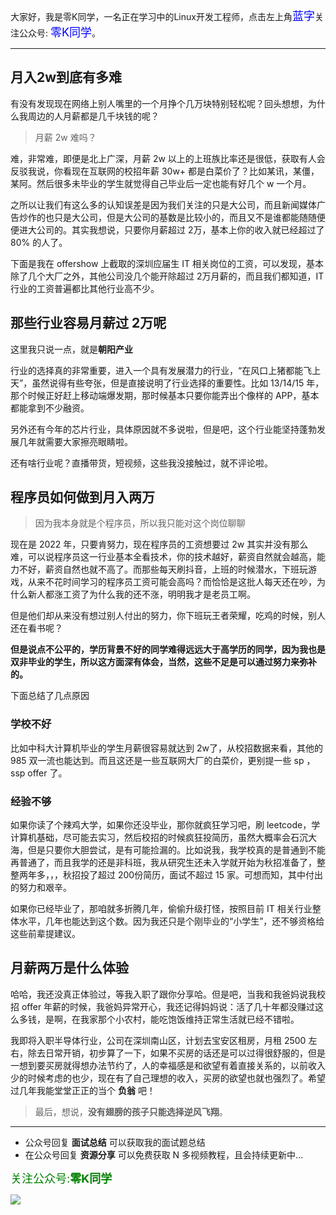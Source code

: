大家好，我是零K同学，一名正在学习中的Linux开发工程师，点击左上角<font color="blue" size=4 font-weight=bolder>蓝字</font>关注公众号: <font color="blue" size=4 font-weight=bolder>零K同学</font>。

----

## 月入2w到底有多难


有没有发现现在网络上别人嘴里的一个月挣个几万块特别轻松呢？回头想想，为什么我周边的人月薪都是几千块钱的呢？

> 月薪 2w 难吗？

难，非常难，即便是北上广深，月薪 2w 以上的上班族比率还是很低，获取有人会反驳我说，你看现在互联网的校招年薪 30w+ 都是白菜价了？比如某讯，某僵，某阿。然后很多未毕业的学生就觉得自己毕业后一定也能有好几个 w 一个月。

之所以让我们有这么多的认知误差是因为我们关注的只是大公司，而且新闻媒体广告炒作的也只是大公司，但是大公司的基数是比较小的，而且又不是谁都能随随便便进大公司的。其实我想说，只要你月薪超过 2万，基本上你的收入就已经超过了 80% 的人了。

下面是我在 offershow 上截取的深圳应届生 IT 相关岗位的工资，可以发现，基本除了几个大厂之外，其他公司没几个能开除超过 2万月薪的，而且我们都知道，IT 行业的工资普遍都比其他行业高不少。


## 那些行业容易月薪过 2万呢

这里我只说一点，就是**朝阳产业**

行业的选择真的非常重要，进入一个具有发展潜力的行业，“在风口上猪都能飞上天”，虽然说得有些夸张，但是直接说明了行业选择的重要性。比如 13/14/15 年，那个时候正好赶上移动端爆发期，那时候基本只要你能弄出个像样的 APP，基本都能拿到不少融资。

另外还有今年的芯片行业，具体原因就不多说啦，但是吧，这个行业能坚持蓬勃发展几年就需要大家擦亮眼睛啦。

还有啥行业呢？直播带货，短视频，这些我没接触过，就不评论啦。


## 程序员如何做到月入两万

> 因为我本身就是个程序员，所以我只能对这个岗位聊聊

现在是 2022 年，只要肯努力，现在程序员的工资想要过 2w 其实并没有那么难，可以说程序员这一行业基本全看技术，你的技术越好，薪资自然就会越高，能力不好，薪资自然也就不高了。而那些每天刷抖音，上班的时候潜水，下班玩游戏，从来不花时间学习的程序员工资可能会高吗？而恰恰是这批人每天还在吵，为什么新人都涨工资了为什么我的还不涨，明明我才是老员工啊。

但是他们却从来没有想过别人付出的努力，你下班玩王者荣耀，吃鸡的时候，别人还在看书呢？

**但是说点不公平的，学历背景不好的同学难得远远大于高学历的同学，因为我也是双非毕业的学生，所以这方面深有体会，当然，这些不足是可以通过努力来弥补的。**



下面总结了几点原因

### 学校不好


比如中科大计算机毕业的学生月薪很容易就达到 2w了，从校招数据来看，其他的 985 双一流也能达到。而且这还是一些互联网大厂的白菜价，更别提一些 sp ，ssp offer 了。

### 经验不够

如果你读了个辣鸡大学，如果你还没毕业，那你就疯狂学习吧，刷 leetcode，学计算机基础，尽可能去实习，然后校招的时候疯狂投简历，虽然大概率会石沉大海，但是只要你大胆尝试，是有可能捡漏的。比如说我，我学校真的是普通到不能再普通了，而且我学的还是非科班，我从研究生还未入学就开始为秋招准备了，整整两年多，，，秋招投了超过 200份简历，面试不超过 15 家。可想而知，其中付出的努力和艰辛。

如果你已经毕业了，那咱就多折腾几年，偷偷升级打怪，按照目前 IT 相关行业整体水平，几年也能达到这个数。因为我还只是个刚毕业的“小学生”，还不够资格给这些前辈提建议。

## 月薪两万是什么体验

哈哈，我还没真正体验过，等我入职了跟你分享哈。但是吧，当我和我爸妈说我校招 offer 年薪的时候，我爸妈异常开心，我还记得妈妈说：活了几十年都没赚过这么多钱，是啊，在我家那个小农村，能吃饱饭维持正常生活就已经不错啦。

我即将入职半导体行业，公司在深圳南山区，计划去宝安区租房，月租 2500 左右，除去日常开销，初步算了一下，如果不买房的话还是可以过得很舒服的，但是一想到要买房就得想办法节约了，人的幸福感是和欲望有着直接关系的，以前收入少的时候考虑的也少，现在有了自己理想的收入，买房的欲望也就也强烈了。希望过几年我能堂堂正正的当个 **负翁** 吧！

> 最后，想说，**没有翅膀的孩子只能选择逆风飞翔**。

---- 

- 公众号回复 **面试总结** 可以获取我的面试题总结
- 在公众号回复 **资源分享** 可以免费获取 N 多视频教程，且会持续更新中...

<font color="green" size=4>关注公众号:**零K同学**</font>

![](https://cdn.jsdelivr.net/gh/kendall-cpp/blogPic@main/blog-img-02/公众号二维码.leozf4yvy34.jpg)
